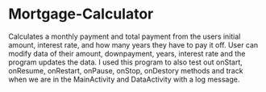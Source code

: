 # Mortgage-Calculator
Calculates a monthly payment and total payment from the users initial amount, interest rate, and how many years they have to pay it off. User can modify data of their amount, downpayment, years, interest rate and the program updates the data. I used this program to also test out onStart, onResume, onRestart, onPause, onStop, onDestory methods and track when we are in the MainActivity and DataActivity with a log message.
